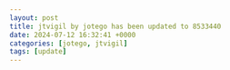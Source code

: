 ```yaml
---
layout: post
title: jtvigil by jotego has been updated to 8533440
date: 2024-07-12 16:32:41 +0000
categories: [jotego, jtvigil]
tags: [update]
---
```


